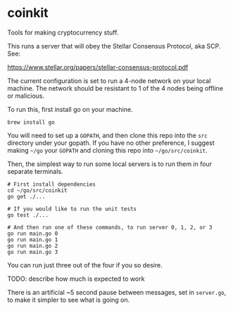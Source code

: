 # coinkit
Tools for making cryptocurrency stuff.

This runs a server that will obey the Stellar Consensus Protocol, aka SCP. See:

https://www.stellar.org/papers/stellar-consensus-protocol.pdf 

The current configuration is set to run a 4-node network on your local machine.
The network should be resistant to 1 of the 4 nodes being offline or malicious.

To run this, first install go on your machine.

```
brew install go
```

You will need to set up a `GOPATH`, and then clone this repo into the `src` directory
under your gopath. If you have no other preference, I suggest making `~/go` your
`GOPATH` and cloning this repo into `~/go/src/coinkit`.

Then, the simplest way to run some local servers is to run them in four separate
terminals.

```
# First install dependencies
cd ~/go/src/coinkit
go get ./...

# If you would like to run the unit tests
go test ./...

# And then run one of these commands, to run server 0, 1, 2, or 3
go run main.go 0
go run main.go 1
go run main.go 2
go run main.go 3
```

You can run just three out of the four if you so desire.

TODO: describe how much is expected to work

There is an artificial ~5 second pause between messages, set in `server.go`, to make
it simpler to see what is going on.